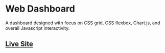 # Web Dashboard

A dashboard designed with focus on CSS grid, CSS flexbox, Chart.js, and overall Javascript interactivity.

## [Live Site](https://shaunvanardenne.ca/web-dashboard)
